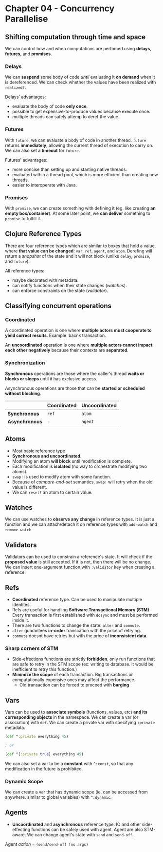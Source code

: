 # Chapter 04 - Concurrency Parallelise

## Shifting computation through time and space

We can control how and when computations are perfomed using **delays**, **futures**, and **promises**.

### Delays

We can **suspend** some body of code *until* evaluating it **on demand** when it is dereferenced. We can check whether the values have been realized with `realized?`.

Delays' advantages:
* evaluate the body of code **only once**.
* possible to get expensive-to-produce values because execute once.
* multiple threads can safely attemp to deref the value.

### Futures

With `future`, we can evaluate a body of code in another thread. `future` returns **immediately**, allowing the current thread of execution to carry on. We can also set a **timeout** for `future`.

Futures' advantages:
* more concise than setting up and starting native threads.
* evaluated within a thread pool, which is more efficient than creating new threads.
* easier to interoperate with Java.

### Promises

With `promise`, we can create something with defining it (eg. like creating **an empty box/container**). At some later point, we **can deliver** something to `promise` to fulfill it.

## Clojure Reference Types

There are four reference types which are similar to boxes that hold a value, where **that value can be changed**: `var`, `ref`, `agent`, and `atom`. Derefing will return a *snapshot* of the state and it will not block (unlike `delay`, `promise`, and `future`).

All reference types:
* maybe decorated with metadata.
* can notify functions when their state changes (*watches*).
* can enforce constraints on the state (*validator*).

## Classifying concurrent operations

### Coordinated
A coordinated operation is one where **multiple actors must cooperate to yield correct results**. Example: bacnk transaction.

An **uncoordinated** operation is one where **multiple actors cannot impact each other negatively** because their contexts are **separated**.

### Synchronization

**Synchronous** operations are those where the caller's thread **waits or blocks or sleeps** until it has exclusive access.

Asynchronous operations are those that can be **started or scheduled without blocking**.

|     | **Coordinated** | **Uncoordinated** |
| --- | --- | --- |
| **Synchronous** | `ref` | `atom` |
| **Asynchronous** | - | `agent` |

## Atoms

* Most basic reference type
* **Synchronous and uncoordinated**.
* Modifying an atom **will block** until modification is complete.
* Each modification is **isolated** (no way to orchestrate modifying two atoms).
* `swap!` is used to modify atom with some function.
* Because of *compare-and-set* semantics, `swap!` will retry when the old value is different.
* We can `reset!` an atom to certain value.

## Watches

We can use watches to **observe any change** in reference types. It is just a function and we can attach/detach it on reference types with `add-watch` and `remove-watch`.

## Validators

Validators can be used to constrain a reference's state. It will check if the **proposed value** is still accepted. If it is not, then there will be no change. We can insert one-argument function with `:validator` key when creating a reference.

## Refs

* **Coordinated** reference type. Can be used to manipulate multiple identites.
* Refs are useful for handling **Software Transactional Memory (STM)** Every transaction is first established with `dosync` and must be performed inside it.
* There are two functions to change the state: `alter` and `commute`.
* `alter` guarantees **in-order** transcation with the price of retrying.
* `commute` doesnt have retries but with the price of **inconsistent data**.

### Sharp corners of STM
* Side-effections functions are strictly **forbidden**, only run functions that are safe to retry in the STM scope (ex: writing to database. it would be inefficient to retry this function.)
* **Minimize the scope** of each transaction. Big transactions or computationally expensive ones may affect the performance.
  * Old transaction can be forced to proceed with **barging**


## Vars

Vars can be used to **associate symbols** (functions, values, etc) **and its corresponding objects** in the namespace. We can create a var (or association) with `def`. We can create a private var with specifying `:private` metadata.
```clj
(def ^:private everything 45)

; or

(def ^{:private true} everything 45)
```

We can also set a var to be a **constant** with `^:const`, so that any modification in the future is prohibited.

### Dynamic Scope

We can create a var that has dynamic scope (ie. can be accessed from anywhere. similar to global variables) with `^:dynamic`.

## Agents

* **Uncoordinated** and **asynchronous** reference type. IO and other side-effecting functions can be safely used with agent. Agent are also STM-aware. We can change agent's state with `send` and `send-off`.

Agent *action* = `(send/send-off fns args)`
